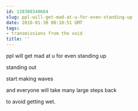 ```yaml
---
id: 138308340664
slug: ppl-will-get-mad-at-u-for-even-standing-up
date: 2016-01-30 00:10:51 GMT
tags:
- transmissions from the void
title: ''
---
```


ppl will get mad at u for even standing up

standing out

start making waves

and everyone will take many large steps back

to avoid getting wet.